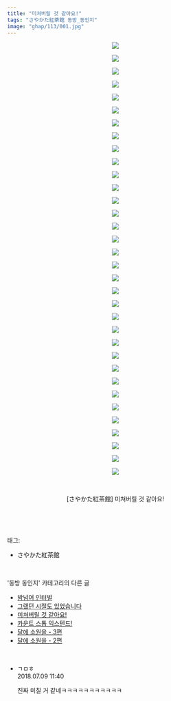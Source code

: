 ```yaml
---
title: "미쳐버릴 것 같아요!"
tags: "さやかた紅茶館 동방_동인지"
image: "ghap/113/001.jpg"
---
```

<div class="article">
<p style="text-align: center; clear: none; float: none;"><img src="{{ site.nasurl }}/ghap/113/001.jpg"/></p>
<p style="text-align: center; clear: none; float: none;"><img src="{{ site.nasurl }}/ghap/113/002.jpg"/></p>
<p style="text-align: center; clear: none; float: none;"><img src="{{ site.nasurl }}/ghap/113/003.jpg"/></p>
<p style="text-align: center; clear: none; float: none;"><img src="{{ site.nasurl }}/ghap/113/004.jpg"/></p>
<p style="text-align: center; clear: none; float: none;"><img src="{{ site.nasurl }}/ghap/113/005.jpg"/></p>
<p style="text-align: center; clear: none; float: none;"><img src="{{ site.nasurl }}/ghap/113/006.jpg"/></p>
<p style="text-align: center; clear: none; float: none;"><img src="{{ site.nasurl }}/ghap/113/007.jpg"/></p>
<p style="text-align: center; clear: none; float: none;"><img src="{{ site.nasurl }}/ghap/113/008.jpg"/></p>
<p style="text-align: center; clear: none; float: none;"><img src="{{ site.nasurl }}/ghap/113/009.jpg"/></p>
<p style="text-align: center; clear: none; float: none;"><img src="{{ site.nasurl }}/ghap/113/010.jpg"/></p>
<p style="text-align: center; clear: none; float: none;"><img src="{{ site.nasurl }}/ghap/113/011.jpg"/></p>
<p style="text-align: center; clear: none; float: none;"><img src="{{ site.nasurl }}/ghap/113/012.jpg"/></p>
<p style="text-align: center; clear: none; float: none;"><img src="{{ site.nasurl }}/ghap/113/013.jpg"/></p>
<p style="text-align: center; clear: none; float: none;"><img src="{{ site.nasurl }}/ghap/113/014.jpg"/></p>
<p style="text-align: center; clear: none; float: none;"><img src="{{ site.nasurl }}/ghap/113/015.jpg"/></p>
<p style="text-align: center; clear: none; float: none;"><img src="{{ site.nasurl }}/ghap/113/016.jpg"/></p>
<p style="text-align: center; clear: none; float: none;"><img src="{{ site.nasurl }}/ghap/113/017.jpg"/></p>
<p style="text-align: center; clear: none; float: none;"><img src="{{ site.nasurl }}/ghap/113/018.jpg"/></p>
<p style="text-align: center; clear: none; float: none;"><img src="{{ site.nasurl }}/ghap/113/019.jpg"/></p>
<p style="text-align: center; clear: none; float: none;"><img src="{{ site.nasurl }}/ghap/113/020.jpg"/></p>
<p style="text-align: center; clear: none; float: none;"><img src="{{ site.nasurl }}/ghap/113/021.jpg"/></p>
<p style="text-align: center; clear: none; float: none;"><img src="{{ site.nasurl }}/ghap/113/022.jpg"/></p>
<p style="text-align: center; clear: none; float: none;"><img src="{{ site.nasurl }}/ghap/113/023.jpg"/></p>
<p style="text-align: center; clear: none; float: none;"><img src="{{ site.nasurl }}/ghap/113/024.jpg"/></p>
<p style="text-align: center; clear: none; float: none;"><img src="{{ site.nasurl }}/ghap/113/025.jpg"/></p>
<p style="text-align: center; clear: none; float: none;"><img src="{{ site.nasurl }}/ghap/113/026.jpg"/></p>
<p style="text-align: center; clear: none; float: none;"><img src="{{ site.nasurl }}/ghap/113/027.jpg"/></p>
<p style="text-align: center; clear: none; float: none;"><img src="{{ site.nasurl }}/ghap/113/028.jpg"/></p>
<p style="text-align: center; clear: none; float: none;"><img src="{{ site.nasurl }}/ghap/113/029.jpg"/></p>
<p style="text-align: center; clear: none; float: none;"><img src="{{ site.nasurl }}/ghap/113/030.jpg"/></p>
<p style="text-align: center; clear: none; float: none;"><img src="{{ site.nasurl }}/ghap/113/031.jpg"/></p>
<p style="text-align: center; clear: none; float: none;"><img src="{{ site.nasurl }}/ghap/113/032.jpg"/></p>
<p style="text-align: center; clear: none; float: none;"><img src="{{ site.nasurl }}/ghap/113/033.jpg"/></p>
<p style="text-align: center; clear: none; float: none;"><img src="{{ site.nasurl }}/ghap/113/034.jpg"/></p>
<p style="text-align: center; clear: none; float: none;"><br/></p>
<p style="text-align: center; clear: none; float: none;">[さやかた紅茶館] 미쳐버릴 것 같아요!</p>
<p><br/></p>
</div><br/>
<div class="tagTrail">
<p>태그: </p>
<ul>
<li>さやかた紅茶館</li>
</ul>
</div><br/>
<div class="another">
<p>'동방 동인지' 카테고리의 다른 글</p>
<ul>
<li><a href="/2016-06-18-ghap_115">밤넘어 인터벌</a></li>
<li><a href="/2016-06-18-ghap_114">그랬던 시절도 있었습니다</a></li>
<li><a href="/2016-06-18-ghap_113">미쳐버릴 것 같아요!</a></li>
<li><a href="/2016-06-18-ghap_112">카운트 스톱 익스텐드!</a></li>
<li><a href="/2016-06-18-ghap_111">달에 소원을 - 3편</a></li>
<li><a href="/2016-06-18-ghap_110">달에 소원을 - 2편</a></li>
</ul>
</div><br/>
<div class="cb_module cb_fluid">
<div class="cb_wrt cb_profile">
<div class="comment">
<ul>
<li class="cb_thumb_off" id="comment15282647">
<div class="cb_comment_area">
<div class="cb_info_area">
<div class="cb_section">
<span class="cb_nick_name">ㄱㅁㅎ</span>
</div>
<div class="cb_section">
<span class="cb_date">2018.07.09 11:40 </span>
</div>
</div>
<div class="cb_dsc_comment">
<p class="cb_dsc">
											진짜 미칠 거 같네ㅋㅋㅋㅋㅋㅋㅋㅋㅋㅋㅋ
										</p>
</div>
</div></li>
</ul>
</div>
</div><!-- commentList close -->
</div><br/>
